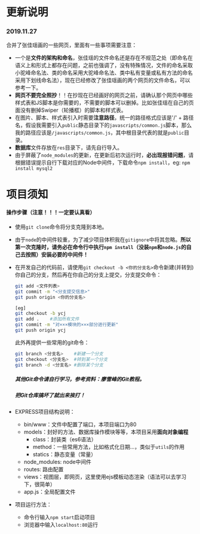 # 更新说明

### 2019.11.27

合并了张佳瑶画的一些网页，里面有一些事项需要注意：

- 一个是**文件的架构和命名**，张佳瑶的文件命名还是存在不规范之处（即命名在语义上和形式上都存在问题，之前也强调了，没有特殊情况，文件的命名采取小驼峰命名法、类的命名采用大驼峰命名法、类中私有变量或私有方法的命名采用下划线命名法），现在已经修改了张佳瑶画的两个网页的文件命名，可以参考一下。
- **网页不要完全照抄**！！在抄现在已经画好的网页之前，请确认那个网页中哪些样式表和JS脚本是你需要的，不需要的脚本可以删掉。比如张佳瑶在自己的页面没有删掉Swiper（轮播框）的脚本和样式表。
- 在图片、脚本、样式表引入时需要**注意路径**，统一的路径格式应该是'/' + 路径名，假设我需要引入`public`静态目录下的`javascripts/common.js`脚本，那么我的路径应该是`/javascripts/common.js`，其中根目录代表的就是`public`目录。
- **数据库**文件存放在`res`目录下，请先自行导入。
- 由于屏蔽了`node_modules`的更新，在更新后初次运行时，**必出现报错问题**，请根据错误提示自行下载对应的Node中间件，下载命令`npm install`，eg: `npm install mysql2`











# 项目须知

#### 操作步骤（注意！！！一定要认真看）

- 使用`git clone`命令将分支克隆到本地。

- 由于`node`的中间件较重，为了减少项目体积我在`gitignore`中将其忽略。**所以第一次克隆时，请务必在命令行中执行`npm install`（没装`npm`和`node.js`的自己去按照）安装必要的中间件！**

- 在开发自己的代码前，请使用`git checkout -b <你的分支名>`命令新建(并转到)你自己的分支，然后再在你自己的分支上提交，分支提交命令：

    ```bash
    git add <文件列表>
    git commit -m "<分支提交信息>"
    git push origin <你的分支名>
    
    [eg]
    git checkout -b ycj
    git add .    #添加所有文件
    git commit -m "对×××模块的×××部分进行更新"
    git push origin ycj
    ```

    此外再提供一些常用的git命令：

    ```bash
    git branch <分支名>    #新建一个分支
    git checkout <分支名>  #转到某一个分支
    git branch -d <分支名> #删除某个分支
    ```

    ##### 其他Git命令请自行学习，参考资料：廖雪峰的Git教程。

    ##### 把Git仓库搞坏了就出来挨打！

- EXPRESS项目结构说明：

    - bin/www：文件中配置了端口，本项目端口为80
    - models：封好的方法、数据库操作模块等等，本项目采用**面向对象编程**
        - class：封装类（es6语法）
        - method：一些常用方法，比如格式化日期...，类似于`utils`的作用
        - statics：静态变量（常量）
    - node_modules: node中间件
    - routes: 路由配置
    - views：视图层，即网页，这里使用ejs模板动态渲染（语法可以去学习下，很简单）
    - app.js：全局配置文件

- 项目运行方法：
    - 命令行输入`npm start`启动项目
    - 浏览器中输入`localhost:80`运行

